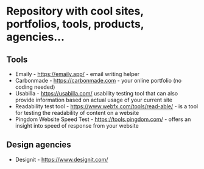 # Repository with cool sites, portfolios, tools, products, agencies...

## Tools
* Emaily - https://emaily.app/ - email writing helper
* Carbonmade - https://carbonmade.com - your online portfolio (no coding needed)
* Usabilla - https://usabilla.com/ usability testing tool that can also provide information based on actual usage of your current site
* Readability test tool - https://www.webfx.com/tools/read-able/ - is a tool for testing the readability of content on a website
* Pingdom Website Speed Test - https://tools.pingdom.com/ - offers an insight into speed of response from your website


## Design agencies

* Designit - https://www.designit.com/
